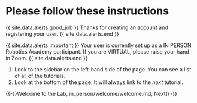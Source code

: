 # Please follow these instructions

{{ site.data.alerts.good_job }}
Thanks for creating an account and registering your user.
{{ site.data.alerts.end }}

{{ site.data.alerts.important }}
Your user is currently set up as a IN PERSON Robotics Academy participant. If you are VIRTUAL, please raise your hand in Zoom.
{{ site.data.alerts.end }}

1. Look to the sidebar on the left-hand side of the page. You can see a list of all of the tutorials.
2. Look at the bottom of the page. It will always link to the *next* tutorial.


{{-}}Welcome to the Lab, in_person/welcome/welcome.md, Next{{-}}
